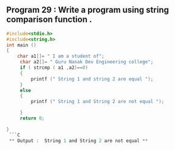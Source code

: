 ## Program 29 : Write a program using string comparison function .
```C
#include<stdio.h>
#include<string.h>
int main ()
{
    char a1[]= " I am a student of";
     char a2[]= " Guru Nanak Dev Engineering college";
     if ( strcmp ( a1 ,a2)==0)
     {
         printf (" String 1 and string 2 are equal ");
     }
     else
     {
         printf (" String 1 and String 2 are not equal ");

     }
     return 0;

}
 ```C
 ** Output :  String 1 and String 2 are not equal **

